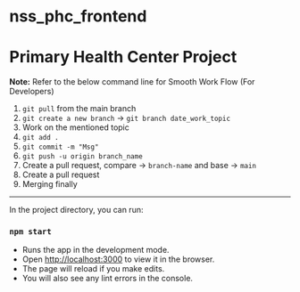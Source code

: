 # nss_phc_frontend
# Primary Health Center Project

**Note:** Refer to the below command line for Smooth Work Flow (For Developers)

1. `git pull` from the main branch  
2. `git create a new branch` -> `git branch date_work_topic`  
3. Work on the mentioned topic  
4. `git add .`  
5. `git commit -m "Msg"`  
6. `git push -u origin branch_name`  
7. Create a pull request, compare -> `branch-name` and base -> `main`  
8. Create a pull request  
9. Merging finally  

---

In the project directory, you can run:

### `npm start`

- Runs the app in the development mode.  
- Open [http://localhost:3000](http://localhost:3000) to view it in the browser.  
- The page will reload if you make edits.  
- You will also see any lint errors in the console.
